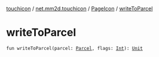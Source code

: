 [touchicon](../../index.md) / [net.mm2d.touchicon](../index.md) / [PageIcon](index.md) / [writeToParcel](./write-to-parcel.md)

# writeToParcel

`fun writeToParcel(parcel: `[`Parcel`](https://developer.android.com/reference/android/os/Parcel.html)`, flags: `[`Int`](https://kotlinlang.org/api/latest/jvm/stdlib/kotlin/-int/index.html)`): `[`Unit`](https://kotlinlang.org/api/latest/jvm/stdlib/kotlin/-unit/index.html)